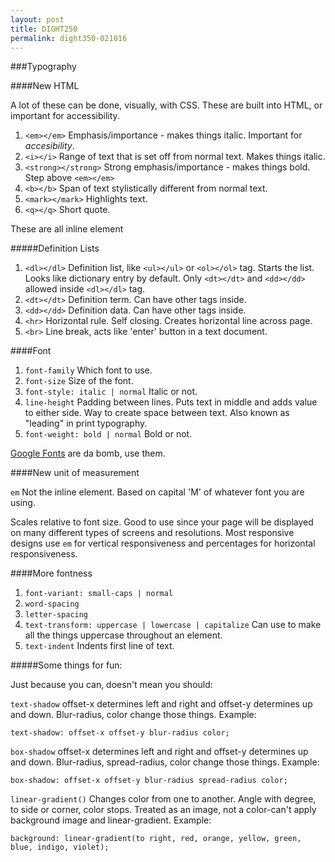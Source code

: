 ```yaml
---
layout: post
title: DIGHT250
permalink: dight350-021016
---
```


###Typography


####New HTML

A lot of these can be done, visually, with CSS. These are built into HTML, or important for accessibility.

1. `<em></em>` Emphasis/importance - makes things italic. Important for _accesibility_.
2. `<i></i>` Range of text that is set off from normal text. Makes things italic. 
3. `<strong></strong>` Strong emphasis/importance - makes things bold. Step above `<em></em>`
4. `<b></b>` Span of text stylistically different from normal text.
5. `<mark></mark>` Highlights text.
6. `<q></q>` Short quote.

These are all inline element

#####Definition Lists

1. `<dl></dl>` Definition list, like `<ul></ul>` or `<ol></ol>` tag. Starts the list. Looks like dictionary entry by default. Only `<dt></dt>` and `<dd></dd>` allowed inside `<dl></dl>` tag.
2. `<dt></dt>` Definition term. Can have other tags inside.
3. `<dd></dd>` Definition data. Can have other tags inside.
4. `<hr>` Horizontal rule. Self closing. Creates horizontal line across page.
5. `<br>` Line break, acts like 'enter' button in a text document.



####Font

1. `font-family` Which font to use.
2. `font-size` Size of the font.
3. `font-style: italic | normal` Italic or not.
4. `line-height` Padding between lines. Puts text in middle and adds value to either side. Way to create space between text. Also known as "leading" in print typography.
5. `font-weight: bold | normal` Bold or not.

[Google Fonts](https://www.google.com/fonts) are da bomb, use them.

####New unit of measurement 

`em` Not the inline element. Based on capital 'M' of whatever font you are using. 

Scales relative to font size. Good to use since your page will be displayed on many different types of screens and resolutions. Most responsive designs use `em` for vertical responsiveness and percentages for horizontal responsiveness.

####More fontness

1. `font-variant: small-caps | normal`
2. `word-spacing`
3. `letter-spacing`
4. `text-transform: uppercase | lowercase | capitalize` Can use to make all the things uppercase throughout an element.
5. `text-indent` Indents first line of text.

#####Some things for fun:

Just because you can, doesn't mean you should:


`text-shadow` offset-x determines left and right and offset-y determines up and down. Blur-radius, color change those things. Example:

`text-shadow: offset-x offset-y blur-radius color;`


`box-shadow` offset-x determines left and right and offset-y determines up and down. Blur-radius, spread-radius, color change those things. Example:

`box-shadow: offset-x offset-y blur-radius spread-radius color;`

`linear-gradient()` Changes color from one to another. Angle with degree, to side or corner, color stops. Treated as an image, not a color-can't apply background image and linear-gradient. Example:

`background: linear-gradient(to right, red, orange, yellow, green, blue, indigo, violet);`





